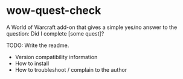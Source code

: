# wow-quest-check
A World of Warcraft add-on that gives a simple yes/no answer to the question: Did I complete [some quest]?

TODO: Write the readme.
- Version compatibility information
- How to install
- How to troubleshoot / complain to the author
